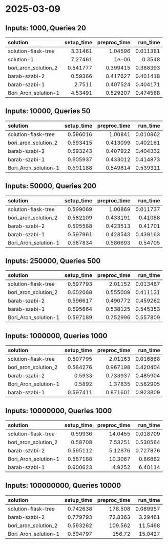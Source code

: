 # 2025-03-09

## Inputs: 1000, Queries 20

| solution             |   setup_time |   preproc_time |   run_time |
|:---------------------|-------------:|---------------:|-----------:|
| solution-flask-tree  |     3.31461  |       1.04596  |   0.011381 |
| solution-1           |     7.27461  |       1e-06    |   0.3548   |
| bori_aron_solution_2 |     0.541777 |       0.399415 |   0.388393 |
| barab-szabi-2        |     0.59366  |       0.417627 |   0.401418 |
| barab-szabi-1        |     2.7511   |       0.407524 |   0.404171 |
| Bori_Aron_solution-1 |     4.53491  |       0.529207 |   0.474568 |

## Inputs: 10000, Queries 50

| solution             |   setup_time |   preproc_time |   run_time |
|:---------------------|-------------:|---------------:|-----------:|
| solution-flask-tree  |     0.596016 |       1.00841  |   0.010862 |
| bori_aron_solution_2 |     0.593415 |       0.413099 |   0.402161 |
| barab-szabi-2        |     0.593243 |       0.407922 |   0.404332 |
| barab-szabi-1        |     0.605937 |       0.433012 |   0.414873 |
| Bori_Aron_solution-1 |     0.591188 |       0.549814 |   0.539311 |

## Inputs: 50000, Queries 200

| solution             |   setup_time |   preproc_time |   run_time |
|:---------------------|-------------:|---------------:|-----------:|
| solution-flask-tree  |     0.599069 |       1.00869  |   0.011737 |
| bori_aron_solution_2 |     0.582109 |       0.433191 |   0.41088  |
| barab-szabi-2        |     0.595588 |       0.423513 |   0.41701  |
| barab-szabi-1        |     0.597961 |       0.428543 |   0.439163 |
| Bori_Aron_solution-1 |     0.587834 |       0.586693 |   0.54705  |

## Inputs: 250000, Queries 500

| solution             |   setup_time |   preproc_time |   run_time |
|:---------------------|-------------:|---------------:|-----------:|
| solution-flask-tree  |     0.597793 |       2.01152  |   0.013487 |
| bori_aron_solution_2 |     0.602068 |       0.555009 |   0.411131 |
| barab-szabi-2        |     0.596617 |       0.490772 |   0.459262 |
| barab-szabi-1        |     0.595664 |       0.538125 |   0.545353 |
| Bori_Aron_solution-1 |     0.597189 |       0.752996 |   0.557809 |

## Inputs: 1000000, Queries 1000

| solution             |   setup_time |   preproc_time |   run_time |
|:---------------------|-------------:|---------------:|-----------:|
| solution-flask-tree  |     0.597795 |       2.01163  |   0.016868 |
| bori_aron_solution_2 |     0.584276 |       0.967198 |   0.420404 |
| barab-szabi-2        |     0.5933   |       0.733937 |   0.485904 |
| Bori_Aron_solution-1 |     0.5892   |       1.37835  |   0.582905 |
| barab-szabi-1        |     0.597411 |       0.871601 |   0.923809 |

## Inputs: 10000000, Queries 1000

| solution             |   setup_time |   preproc_time |   run_time |
|:---------------------|-------------:|---------------:|-----------:|
| solution-flask-tree  |     0.59936  |       14.0455  |   0.018709 |
| bori_aron_solution_2 |     0.58708  |        7.53251 |   0.530564 |
| barab-szabi-2        |     0.595112 |        5.12876 |   0.727876 |
| Bori_Aron_solution-1 |     0.587188 |       10.3067  |   0.86862  |
| barab-szabi-1        |     0.600623 |        4.9252  |   6.40114  |

## Inputs: 100000000, Queries 10000

| solution             |   setup_time |   preproc_time |   run_time |
|:---------------------|-------------:|---------------:|-----------:|
| solution-flask-tree  |     0.742638 |       178.508  |   0.089957 |
| barab-szabi-2        |     0.779793 |        72.8363 |   3.29461  |
| bori_aron_solution_2 |     0.593262 |       109.562  |  11.5468   |
| Bori_Aron_solution-1 |     0.594797 |       156.72   |  15.0427   |